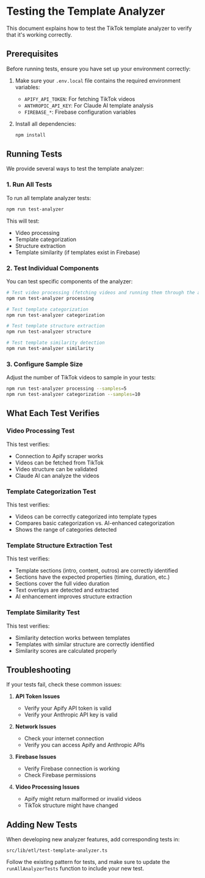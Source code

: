 # Testing the Template Analyzer

This document explains how to test the TikTok template analyzer to verify that it's working correctly.

## Prerequisites

Before running tests, ensure you have set up your environment correctly:

1. Make sure your `.env.local` file contains the required environment variables:
   - `APIFY_API_TOKEN`: For fetching TikTok videos
   - `ANTHROPIC_API_KEY`: For Claude AI template analysis
   - `FIREBASE_*`: Firebase configuration variables

2. Install all dependencies:
   ```bash
   npm install
   ```

## Running Tests

We provide several ways to test the template analyzer:

### 1. Run All Tests

To run all template analyzer tests:

```bash
npm run test-analyzer
```

This will test:
- Video processing
- Template categorization
- Structure extraction
- Template similarity (if templates exist in Firebase)

### 2. Test Individual Components

You can test specific components of the analyzer:

```bash
# Test video processing (fetching videos and running them through the analyzer)
npm run test-analyzer processing

# Test template categorization
npm run test-analyzer categorization

# Test template structure extraction
npm run test-analyzer structure

# Test template similarity detection
npm run test-analyzer similarity
```

### 3. Configure Sample Size

Adjust the number of TikTok videos to sample in your tests:

```bash
npm run test-analyzer processing --samples=5
npm run test-analyzer categorization --samples=10
```

## What Each Test Verifies

### Video Processing Test

This test verifies:
- Connection to Apify scraper works
- Videos can be fetched from TikTok
- Video structure can be validated
- Claude AI can analyze the videos

### Template Categorization Test

This test verifies:
- Videos can be correctly categorized into template types
- Compares basic categorization vs. AI-enhanced categorization
- Shows the range of categories detected

### Template Structure Extraction Test

This test verifies:
- Template sections (intro, content, outros) are correctly identified
- Sections have the expected properties (timing, duration, etc.)
- Sections cover the full video duration
- Text overlays are detected and extracted
- AI enhancement improves structure extraction

### Template Similarity Test

This test verifies:
- Similarity detection works between templates
- Templates with similar structure are correctly identified
- Similarity scores are calculated properly

## Troubleshooting

If your tests fail, check these common issues:

1. **API Token Issues**
   - Verify your Apify API token is valid
   - Verify your Anthropic API key is valid

2. **Network Issues**
   - Check your internet connection
   - Verify you can access Apify and Anthropic APIs

3. **Firebase Issues**
   - Verify Firebase connection is working
   - Check Firebase permissions

4. **Video Processing Issues**
   - Apify might return malformed or invalid videos
   - TikTok structure might have changed

## Adding New Tests

When developing new analyzer features, add corresponding tests in:

```
src/lib/etl/test-template-analyzer.ts
```

Follow the existing pattern for tests, and make sure to update the `runAllAnalyzerTests` function to include your new test. 